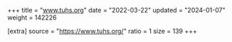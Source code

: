 +++
title = "www.tuhs.org"
date = "2022-03-22"
updated = "2024-01-07"
weight = 142226

[extra]
source = "https://www.tuhs.org/"
ratio = 1
size = 139
+++
